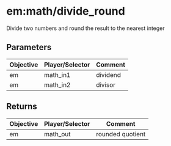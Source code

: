# em:math/divide_round

Divide two numbers and round the result to the nearest integer

## Parameters

| Objective | Player/Selector | Comment  |
| --------- | --------------- | -------- |
| em        | math_in1        | dividend |
| em        | math_in2        | divisor  |

## Returns

| Objective | Player/Selector | Comment          |
| --------- | --------------- | ---------------- |
| em        | math_out        | rounded quotient |
